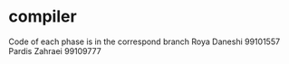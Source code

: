 # compiler
Code of each phase is in the correspond branch
Roya Daneshi 99101557
Pardis Zahraei 99109777
